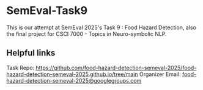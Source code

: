 # SemEval-Task9
This is our attempt at SemEval 2025's Task 9 : Food Hazard Detection, also the final project for CSCI 7000 - Topics in Neuro-symbolic NLP. 

## Helpful links
 Task Repo: https://github.com/food-hazard-detection-semeval-2025/food-hazard-detection-semeval-2025.github.io/tree/main
 Organizer Email: food-hazard-detection-semeval-2025@googlegroups.com
